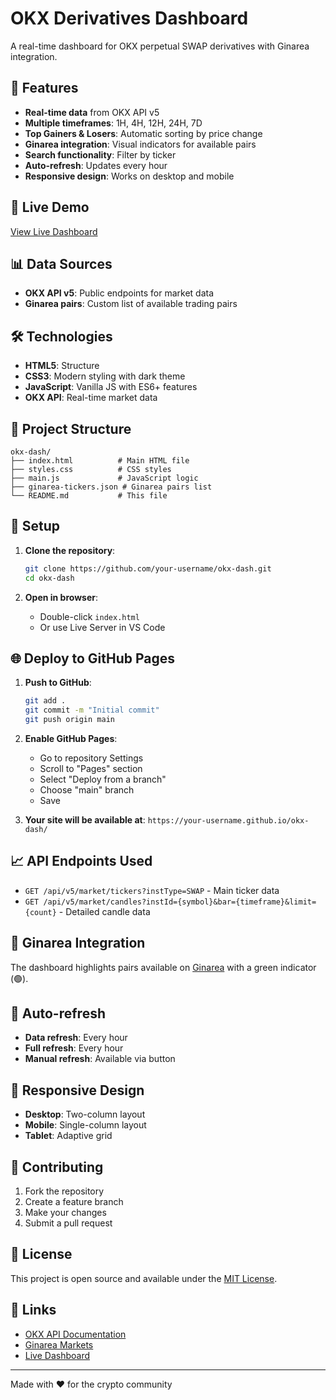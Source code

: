 # OKX Derivatives Dashboard

A real-time dashboard for OKX perpetual SWAP derivatives with Ginarea integration.

## 🌟 Features

- **Real-time data** from OKX API v5
- **Multiple timeframes**: 1H, 4H, 12H, 24H, 7D
- **Top Gainers & Losers**: Automatic sorting by price change
- **Ginarea integration**: Visual indicators for available pairs
- **Search functionality**: Filter by ticker
- **Auto-refresh**: Updates every hour
- **Responsive design**: Works on desktop and mobile

## 🚀 Live Demo

[View Live Dashboard](https://your-username.github.io/okx-dash/)

## 📊 Data Sources

- **OKX API v5**: Public endpoints for market data
- **Ginarea pairs**: Custom list of available trading pairs

## 🛠️ Technologies

- **HTML5**: Structure
- **CSS3**: Modern styling with dark theme
- **JavaScript**: Vanilla JS with ES6+ features
- **OKX API**: Real-time market data

## 📁 Project Structure

```
okx-dash/
├── index.html          # Main HTML file
├── styles.css          # CSS styles
├── main.js             # JavaScript logic
├── ginarea-tickers.json # Ginarea pairs list
└── README.md           # This file
```

## 🔧 Setup

1. **Clone the repository**:
   ```bash
   git clone https://github.com/your-username/okx-dash.git
   cd okx-dash
   ```

2. **Open in browser**:
   - Double-click `index.html`
   - Or use Live Server in VS Code

## 🌐 Deploy to GitHub Pages

1. **Push to GitHub**:
   ```bash
   git add .
   git commit -m "Initial commit"
   git push origin main
   ```

2. **Enable GitHub Pages**:
   - Go to repository Settings
   - Scroll to "Pages" section
   - Select "Deploy from a branch"
   - Choose "main" branch
   - Save

3. **Your site will be available at**:
   `https://your-username.github.io/okx-dash/`

## 📈 API Endpoints Used

- `GET /api/v5/market/tickers?instType=SWAP` - Main ticker data
- `GET /api/v5/market/candles?instId={symbol}&bar={timeframe}&limit={count}` - Detailed candle data

## 🎯 Ginarea Integration

The dashboard highlights pairs available on [Ginarea](https://ginarea.org/faq/markets) with a green indicator (🟢).

## 🔄 Auto-refresh

- **Data refresh**: Every hour
- **Full refresh**: Every hour
- **Manual refresh**: Available via button

## 📱 Responsive Design

- **Desktop**: Two-column layout
- **Mobile**: Single-column layout
- **Tablet**: Adaptive grid

## 🤝 Contributing

1. Fork the repository
2. Create a feature branch
3. Make your changes
4. Submit a pull request

## 📄 License

This project is open source and available under the [MIT License](LICENSE).

## 🔗 Links

- [OKX API Documentation](https://www.okx.com/docs-v5/)
- [Ginarea Markets](https://ginarea.org/faq/markets)
- [Live Dashboard](https://your-username.github.io/okx-dash/)

---

Made with ❤️ for the crypto community

